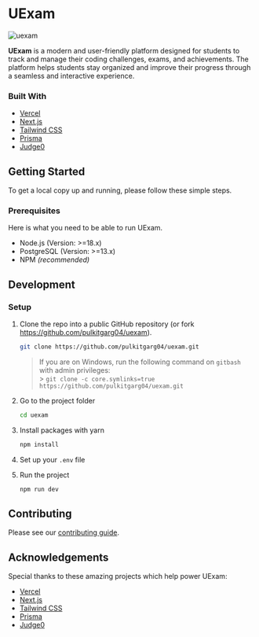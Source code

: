 # UExam

![uexam](https://socialify.git.ci/pulkitgarg04/uexam/image?custom_description=Online+Test+Management+System&description=1&font=Source+Code+Pro&language=1&name=1&owner=1&pattern=Plus&theme=Dark)

**UExam** is a modern and user-friendly platform designed for students to track and manage their coding challenges, exams, and achievements. The platform helps students stay organized and improve their progress through a seamless and interactive experience.

### Built With

- [Vercel](https://vercel.com/)
- [Next.js](https://nextjs.org/)
- [Tailwind CSS](https://tailwindcss.com/)
- [Prisma](https://prisma.io/)
- [Judge0](https://judge0.com/)

## Getting Started

To get a local copy up and running, please follow these simple steps.

### Prerequisites

Here is what you need to be able to run UExam.

- Node.js (Version: >=18.x)
- PostgreSQL (Version: >=13.x)
- NPM _(recommended)_

## Development

### Setup

1. Clone the repo into a public GitHub repository (or fork https://github.com/pulkitgarg04/uexam).

    ```sh
    git clone https://github.com/pulkitgarg04/uexam.git
    ```

   > If you are on Windows, run the following command on `gitbash` with admin privileges: <br> > `git clone -c core.symlinks=true https://github.com/pulkitgarg04/uexam.git` <br>

2. Go to the project folder

   ```sh
   cd uexam
   ```

3. Install packages with yarn

   ```sh
   npm install
   ```

4. Set up your `.env` file

5. Run the project

    ```sh
    npm run dev
    ```

## Contributing

Please see our [contributing guide](/CONTRIBUTING.md).

## Acknowledgements

Special thanks to these amazing projects which help power UExam:

- [Vercel](https://vercel.com/)
- [Next.js](https://nextjs.org/)
- [Tailwind CSS](https://tailwindcss.com/)
- [Prisma](https://prisma.io/)
- [Judge0](https://judge0.com/)